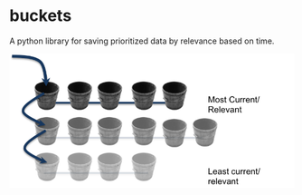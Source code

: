 # buckets
A python library for saving prioritized data by relevance based on time.


[![Buckets image](https://github.com/bdastur/buckets/blob/master/images/buckets.png)](https://github.com/bdastur/buckets)


